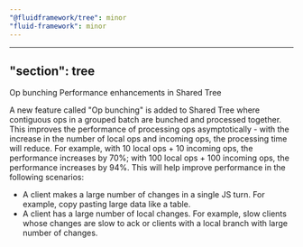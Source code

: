 ```yaml
---
"@fluidframework/tree": minor
"fluid-framework": minor
---
```

---
"section": tree
---

Op bunching Performance enhancements in Shared Tree

A new feature called "Op bunching" is added to Shared Tree where contiguous ops in a grouped batch are
bunched and processed together. This improves the performance of processing ops asymptotically - with the increase in
the number of local ops and incoming ops, the processing time will reduce. For example, with 10 local ops + 10 incoming
ops, the performance increases by 70%; with 100 local ops + 100 incoming ops, the performance increases by 94%.
This will help improve performance in the following scenarios:
- A client makes a large number of changes in a single JS turn. For example, copy pasting large data like a table.
- A client has a large number of local changes. For example, slow clients whose changes are slow to ack or clients with
a local branch with large number of changes.
